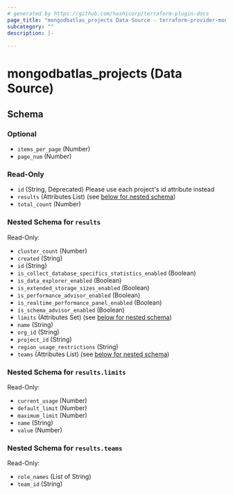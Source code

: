 ```yaml
---
# generated by https://github.com/hashicorp/terraform-plugin-docs
page_title: "mongodbatlas_projects Data Source - terraform-provider-mongodbatlas"
subcategory: ""
description: |-
  
---
```


# mongodbatlas_projects (Data Source)





<!-- schema generated by tfplugindocs -->
## Schema

### Optional

- `items_per_page` (Number)
- `page_num` (Number)

### Read-Only

- `id` (String, Deprecated) Please use each project's id attribute instead
- `results` (Attributes List) (see [below for nested schema](#nestedatt--results))
- `total_count` (Number)

<a id="nestedatt--results"></a>
### Nested Schema for `results`

Read-Only:

- `cluster_count` (Number)
- `created` (String)
- `id` (String)
- `is_collect_database_specifics_statistics_enabled` (Boolean)
- `is_data_explorer_enabled` (Boolean)
- `is_extended_storage_sizes_enabled` (Boolean)
- `is_performance_advisor_enabled` (Boolean)
- `is_realtime_performance_panel_enabled` (Boolean)
- `is_schema_advisor_enabled` (Boolean)
- `limits` (Attributes Set) (see [below for nested schema](#nestedatt--results--limits))
- `name` (String)
- `org_id` (String)
- `project_id` (String)
- `region_usage_restrictions` (String)
- `teams` (Attributes List) (see [below for nested schema](#nestedatt--results--teams))

<a id="nestedatt--results--limits"></a>
### Nested Schema for `results.limits`

Read-Only:

- `current_usage` (Number)
- `default_limit` (Number)
- `maximum_limit` (Number)
- `name` (String)
- `value` (Number)


<a id="nestedatt--results--teams"></a>
### Nested Schema for `results.teams`

Read-Only:

- `role_names` (List of String)
- `team_id` (String)
